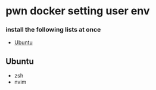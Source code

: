 # pwn docker setting user env

### install the following lists at once
- [Ubuntu](#ubuntu)

## Ubuntu
- zsh
- nvim
